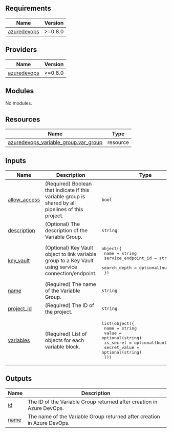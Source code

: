 <!-- BEGIN_TF_DOCS -->
## Requirements

| Name | Version |
|------|---------|
| <a name="requirement_azuredevops"></a> [azuredevops](#requirement\_azuredevops) | >=0.8.0 |

## Providers

| Name | Version |
|------|---------|
| <a name="provider_azuredevops"></a> [azuredevops](#provider\_azuredevops) | >=0.8.0 |

## Modules

No modules.

## Resources

| Name | Type |
|------|------|
| [azuredevops_variable_group.var_group](https://registry.terraform.io/providers/microsoft/azuredevops/latest/docs/resources/variable_group) | resource |

## Inputs

| Name | Description | Type | Default | Required |
|------|-------------|------|---------|:--------:|
| <a name="input_allow_access"></a> [allow\_access](#input\_allow\_access) | (Required) Boolean that indicate if this variable group is shared by all pipelines of this project. | `bool` | `false` | no |
| <a name="input_description"></a> [description](#input\_description) | (Optional) The description of the Variable Group. | `string` | `"Deployed by Terraform"` | no |
| <a name="input_key_vault"></a> [key\_vault](#input\_key\_vault) | (Optional) Key Vault object to link variable group to a Key Vault using service connection/endpoint. | <pre>object({<br>    name                = string<br>    service_endpoint_id = string<br>    search_depth        = optional(number, 30)<br>  })</pre> | `null` | no |
| <a name="input_name"></a> [name](#input\_name) | (Required) The name of the Variable Group. | `string` | n/a | yes |
| <a name="input_project_id"></a> [project\_id](#input\_project\_id) | (Required) The ID of the project. | `string` | n/a | yes |
| <a name="input_variables"></a> [variables](#input\_variables) | (Required) List of objects for each variable block. | <pre>list(object({<br>    name         = string<br>    value        = optional(string)<br>    is_secret    = optional(bool)<br>    secret_value = optional(string)<br>  }))</pre> | n/a | yes |

## Outputs

| Name | Description |
|------|-------------|
| <a name="output_id"></a> [id](#output\_id) | The ID of the Variable Group returned after creation in Azure DevOps. |
| <a name="output_name"></a> [name](#output\_name) | The name of the Variable Group returned after creation in Azure DevOps. |
<!-- END_TF_DOCS -->